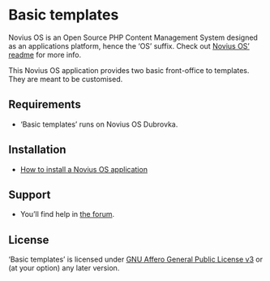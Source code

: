 # Basic templates

Novius OS is an Open Source PHP Content Management System designed as an applications platform, hence the ‘OS’ suffix. Check out [Novius OS’ readme](http://github.com/novius-os/novius-os#readme) for more info.

This Novius OS application provides two basic front-office to templates. They are meant to be customised.

## Requirements

* ‘Basic templates’ runs on Novius OS Dubrovka.

## Installation

* [How to install a Novius OS application](http://community.novius-os.org/how-to-install-a-nos-app.html)

## Support

* You’ll find help in [the forum](http://forums.novius-os.org/en).

## License

‘Basic templates’ is licensed under [GNU Affero General Public License v3](http://www.gnu.org/licenses/agpl-3.0.html) or (at your option) any later version.

